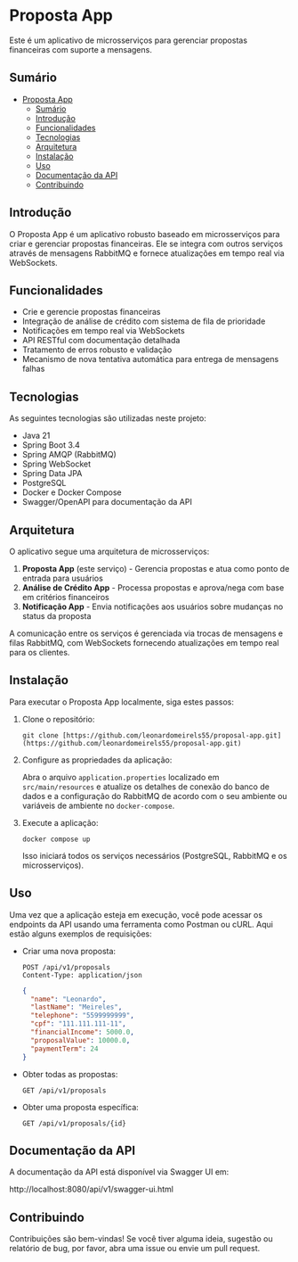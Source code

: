 # Proposta App

Este é um aplicativo de microsserviços para gerenciar propostas financeiras com suporte a mensagens.

## Sumário

- [Proposta App](#proposta-app)
  - [Sumário](#sumário)
  - [Introdução](#introdução)
  - [Funcionalidades](#funcionalidades)
  - [Tecnologias](#tecnologias)
  - [Arquitetura](#arquitetura)
  - [Instalação](#instalação)
  - [Uso](#uso)
  - [Documentação da API](#documentação-da-api)
  - [Contribuindo](#contribuindo)

## Introdução

O Proposta App é um aplicativo robusto baseado em microsserviços para criar e gerenciar propostas financeiras. Ele se integra com outros serviços através de mensagens RabbitMQ e fornece atualizações em tempo real via WebSockets.

## Funcionalidades

- Crie e gerencie propostas financeiras
- Integração de análise de crédito com sistema de fila de prioridade
- Notificações em tempo real via WebSockets
- API RESTful com documentação detalhada
- Tratamento de erros robusto e validação
- Mecanismo de nova tentativa automática para entrega de mensagens falhas

## Tecnologias

As seguintes tecnologias são utilizadas neste projeto:

- Java 21
- Spring Boot 3.4
- Spring AMQP (RabbitMQ)
- Spring WebSocket
- Spring Data JPA
- PostgreSQL
- Docker e Docker Compose
- Swagger/OpenAPI para documentação da API

## Arquitetura

O aplicativo segue uma arquitetura de microsserviços:

1. **Proposta App** (este serviço) - Gerencia propostas e atua como ponto de entrada para usuários
2. **Análise de Crédito App** - Processa propostas e aprova/nega com base em critérios financeiros
3. **Notificação App** - Envia notificações aos usuários sobre mudanças no status da proposta

A comunicação entre os serviços é gerenciada via trocas de mensagens e filas RabbitMQ, com WebSockets fornecendo atualizações em tempo real para os clientes.

## Instalação

Para executar o Proposta App localmente, siga estes passos:

1. Clone o repositório:

    ```shell
    git clone [https://github.com/leonardomeirels55/proposal-app.git](https://github.com/leonardomeirels55/proposal-app.git)
    ```

2. Configure as propriedades da aplicação:

    Abra o arquivo `application.properties` localizado em `src/main/resources` e atualize os detalhes de conexão do banco de dados e a configuração do RabbitMQ de acordo com o seu ambiente ou variáveis de ambiente no `docker-compose`.

3. Execute a aplicação:

    ```shell
    docker compose up
    ```

    Isso iniciará todos os serviços necessários (PostgreSQL, RabbitMQ e os microsserviços).

## Uso

Uma vez que a aplicação esteja em execução, você pode acessar os endpoints da API usando uma ferramenta como Postman ou cURL. Aqui estão alguns exemplos de requisições:

- Criar uma nova proposta:
    ```http
    POST /api/v1/proposals
    Content-Type: application/json
    ```
    ```json
    {
      "name": "Leonardo",
      "lastName": "Meireles",
      "telephone": "5599999999",
      "cpf": "111.111.111-11",
      "financialIncome": 5000.0,
      "proposalValue": 10000.0,
      "paymentTerm": 24
    }
    ```

- Obter todas as propostas:
    ```http
    GET /api/v1/proposals
    ```

- Obter uma proposta específica:
    ```http
    GET /api/v1/proposals/{id}
    ```

## Documentação da API

A documentação da API está disponível via Swagger UI em:

http://localhost:8080/api/v1/swagger-ui.html


## Contribuindo

Contribuições são bem-vindas! Se você tiver alguma ideia, sugestão ou relatório de bug, por favor, abra uma issue ou envie um pull request.
